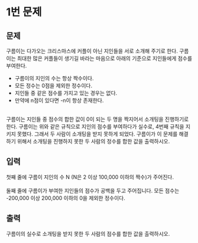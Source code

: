 # 1번 문제
## 문제
구름이는 다가오는 크리스마스에 커플이 아닌 지인들을 서로 소개해 주기로 한다. 구름이는 최대한 많은 커플들이 생기길 바라는 마음으로 아래의 기준으로 지인들에게 점수를 부여한다.
- 구름이의 지인의 수는 항상 짝수이다.
- 모든 정수는 0점을 제외한 정수이다.
- 지인들 중 같은 점수를 가지고 있는 경우는 없다.
- 만약에 n점이 있다면 -n이 항상 존재한다.
<br><br>

구름이는 지인들 중 점수의 합한 값이 0이 되는 두 명을 짝지어서 소개팅을 진행하기로 한다. 구름이는 위와 같은 규칙으로 지인의 점수를 부여하다가 실수로, 4번째 규칙을 지키지 못했다. 그래서 두 사람이 소개팅을 받지 못하게 되었다. 구름이가 이 문제를 해결하기 위해서 소개팅을 진행하지 못한 두 사람의 정수를 합한 값을 출력하시오.

## 입력
첫째 줄에 구름이 지인의 수 N (N은 2 이상 100,000 이하의 짝수)가 주어진다.
<br><br>
둘째 줄에 구름이가 부여한 지인들의 점수가 공백을 두고 주어집니다. 모든 점수는 -200,000 이상 200,000 이하의 0을 제외한 정수이다.

## 출력
구름이의 실수로 소개팅을 받지 못한 두 사람의 점수를 합한 값을 출력하시오.